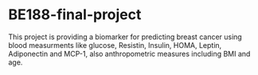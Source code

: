 # BE188-final-project
This project is providing a biomarker for predicting breast cancer using blood measurments like glucose, Resistin, Insulin, HOMA, Leptin, Adiponectin and MCP-1, also anthropometric measures including BMI and age.
